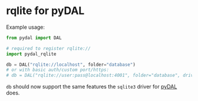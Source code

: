 # rqlite for pyDAL

Example usage:

```python
from pydal import DAL

# required to register rqlite://
import pydal_rqlite

db = DAL("rqlite://localhost", folder="database")
# or with basic auth/custom port/https:
# db = DAL("rqlite://user:pass@localhost:4001", folder="database", driver_args={'https': True})
```

`db` should now support the same features the `sqlite3` driver
for [pyDAL](http://www.web2py.com/books/default/chapter/29/06/the-database-abstraction-layer) does.
